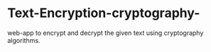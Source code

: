 # Text-Encryption-cryptography-
web-app to encrypt and decrypt the given text using cryptography algorithms.
